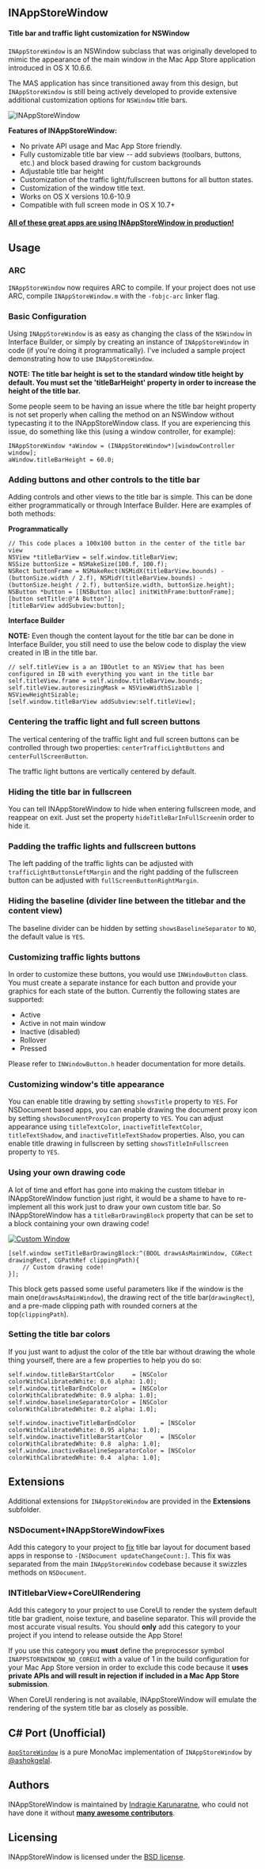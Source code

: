 ## INAppStoreWindow
#### Title bar and traffic light customization for NSWindow

`INAppStoreWindow` is an NSWindow subclass that was originally developed to mimic the appearance of the main window in the Mac App Store application introduced in OS X 10.6.6.

The MAS application has since transitioned away from this design, but `INAppStoreWindow` is still being actively developed to provide extensive additional customization options for `NSWindow` title bars.

![INAppStoreWindow](https://raw.github.com/indragiek/INAppStoreWindow/master/images/screenshot.png)

**Features of INAppStoreWindow:**

* No private API usage and Mac App Store friendly.
* Fully customizable title bar view -- add subviews (toolbars, buttons, etc.) and block based drawing for custom backgrounds
* Adjustable title bar height
* Customization of the traffic light/fullscreen buttons for all button states.
* Customization of the window title text.
* Works on OS X versions 10.6-10.9
* Compatible with full screen mode in OS X 10.7+


#### [All of these great apps are using INAppStoreWindow in production!](https://github.com/indragiek/INAppStoreWindow/wiki)


## Usage

### ARC

`INAppStoreWindow` now requires ARC to compile. If your project does not use ARC, compile `INAppStoreWindow.m` with the `-fobjc-arc` linker flag.

### Basic Configuration

Using `INAppStoreWindow` is as easy as changing the class of the `NSWindow` in Interface Builder, or simply by creating an instance of `INAppStoreWindow` in code (if you're doing it programmatically). I've included a sample project demonstrating how to use `INAppStoreWindow`.

**NOTE: The title bar height is set to the standard window title height by default. You must set the 'titleBarHeight' property in order to increase the height of the title bar.**

Some people seem to be having an issue where the title bar height property is not set properly when calling the method on an NSWindow without typecasting it to the INAppStoreWindow class. If you are experiencing this issue, do something like this (using a window controller, for example):

``` obj-c
INAppStoreWindow *aWindow = (INAppStoreWindow*)[windowController window];
aWindow.titleBarHeight = 60.0;
```

### Adding buttons and other controls to the title bar

Adding controls and other views to the title bar is simple. This can be done either programmatically or through Interface Builder. Here are examples of both methods:

**Programmatically**

``` obj-c
// This code places a 100x100 button in the center of the title bar view
NSView *titleBarView = self.window.titleBarView;
NSSize buttonSize = NSMakeSize(100.f, 100.f);
NSRect buttonFrame = NSMakeRect(NSMidX(titleBarView.bounds) - (buttonSize.width / 2.f), NSMidY(titleBarView.bounds) - (buttonSize.height / 2.f), buttonSize.width, buttonSize.height);
NSButton *button = [[NSButton alloc] initWithFrame:buttonFrame];
[button setTitle:@"A Button"];
[titleBarView addSubview:button];
```

**Interface Builder**

**NOTE:** Even though the content layout for the title bar can be done in Interface Builder, you still need to use the below code to display the view created in IB in the title bar.

``` obj-c
// self.titleView is a an IBOutlet to an NSView that has been configured in IB with everything you want in the title bar
self.titleView.frame = self.window.titleBarView.bounds;
self.titleView.autoresizingMask = NSViewWidthSizable | NSViewHeightSizable;
[self.window.titleBarView addSubview:self.titleView];
```

### Centering the traffic light and full screen buttons

The vertical centering of the traffic light and full screen buttons can be controlled through two properties: `centerTrafficLightButtons` and `centerFullScreenButton`.

The traffic light buttons are vertically centered by default.

### Hiding the title bar in fullscreen

You can tell INAppStoreWindow to hide when entering fullscreen mode, and reappear on exit. Just set the property `hideTitleBarInFullScreen`in order to hide it.

### Padding the traffic lights and fullscreen buttons

The left padding of the traffic lights can be adjusted with `trafficLightButtonsLeftMargin` and the right padding of the fullscreen button can be adjusted with `fullScreenButtonRightMargin`.

### Hiding the baseline (divider line between the titlebar and the content view)

The baseline divider can be hidden by setting `showsBaselineSeparator` to `NO`, the default value is `YES`.

### Customizing traffic lights buttons

In order to customize these buttons, you would use `INWindowButton` class. You must create a separate instance for each button and provide your graphics for each state of the button. Currently the following states are supported:

* Active
* Active in not main window
* Inactive (disabled)
* Rollover
* Pressed

Please refer to `INWindowButton.h` header documentation for more details.

### Customizing window's title appearance

You can enable title drawing by setting `showsTitle` property to `YES`. For NSDocument based apps, you can enable drawing the document proxy icon by setting `showsDocumentProxyIcon` property to `YES`. You can adjust appearance using `titleTextColor`, `inactiveTitleTextColor`, `titleTextShadow`, and `inactiveTitleTextShadow` properties. Also, you can enable title drawing in fullscreen by setting `showsTitleInFullscreen` property to `YES`.

### Using your own drawing code

A lot of time and effort has gone into making the custom titlebar in INAppStoreWindow function just right, it would be a shame to have to re-implement all this work just to draw your own custom title bar. So INAppStoreWindow has a `titleBarDrawingBlock` property that can be set to a block containing your own drawing code!

[![Custom Window](https://raw.github.com/indragiek/INAppStoreWindow/master/images/custom-window.png)](http://dribbble.com/shots/541256-Notepad-App-Mockup)

```obj-c
[self.window setTitleBarDrawingBlock:^(BOOL drawsAsMainWindow, CGRect drawingRect, CGPathRef clippingPath){
    // Custom drawing code!    
}];
```

This block gets passed some useful parameters like if the window is the main one(`drawsAsMainWindow`), the drawing rect of the title bar(`drawingRect`), and a pre-made clipping path with rounded corners at the top(`clippingPath`).

### Setting the title bar colors

If you just want to adjust the color of the title bar without drawing the whole thing yourself, there are a few properties to help you do so:

```obj-c
self.window.titleBarStartColor     = [NSColor colorWithCalibratedWhite: 0.6 alpha: 1.0];
self.window.titleBarEndColor       = [NSColor colorWithCalibratedWhite: 0.9 alpha: 1.0];
self.window.baselineSeparatorColor = [NSColor colorWithCalibratedWhite: 0.2 alpha: 1.0];

self.window.inactiveTitleBarEndColor       = [NSColor colorWithCalibratedWhite: 0.95 alpha: 1.0];
self.window.inactiveTitleBarStartColor     = [NSColor colorWithCalibratedWhite: 0.8  alpha: 1.0];
self.window.inactiveBaselineSeparatorColor = [NSColor colorWithCalibratedWhite: 0.4  alpha: 1.0];
```
## Extensions

Additional extensions for `INAppStoreWindow` are provided in the **Extensions** subfolder. 

### NSDocument+INAppStoreWindowFixes

Add this category to your project to [fix](https://github.com/indragiek/INAppStoreWindow/issues/91) title bar layout for document based apps in response to `-[NSDocument updateChangeCount:]`. This fix was separated from the main `INAppStoreWindow` codebase because it swizzles methods on `NSDocument`.

### INTitlebarView+CoreUIRendering

Add this category to your project to use CoreUI to render the system default title bar gradient, noise texture, and baseline separator. This will provide the most accurate visual results. You should **only** add this category to your project if you intend to release outside the App Store!

If you use this category you **must** define the preprocessor symbol `INAPPSTOREWINDOW_NO_COREUI` with a value of 1 in the build configuration for your Mac App Store version in order to exclude this code because it **uses private APIs and will result in rejection if included in a Mac App Store submission**.

When CoreUI rendering is not available, INAppStoreWindow will emulate the rendering of the system title bar as closely as possible.

## C# Port (Unofficial)

[`AppStoreWindow`](https://github.com/ashokgelal/AppStoreWindow) is a pure MonoMac implementation of `INAppStoreWindow` by [@ashokgelal](https://github.com/ashokgelal). 

## Authors

INAppStoreWindow is maintained by [Indragie Karunaratne](http://indragie.com), who could not have done it without [**many awesome contributors**](https://github.com/indragiek/INAppStoreWindow/contributors).

## Licensing

INAppStoreWindow is licensed under the [BSD license](http://www.opensource.org/licenses/bsd-license.php).
